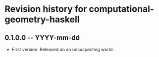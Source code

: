 # Revision history for computational-geometry-haskell

## 0.1.0.0  -- YYYY-mm-dd

* First version. Released on an unsuspecting world.
